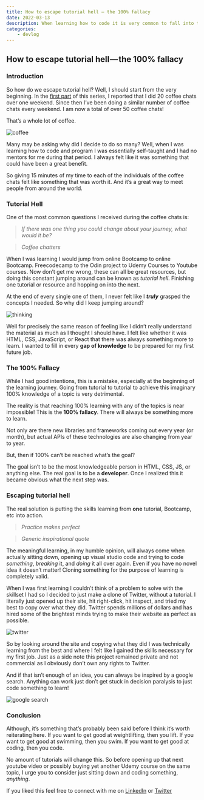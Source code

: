 ```yaml
---
title: How to escape tutorial hell — the 100% fallacy
date: 2022-03-13
description: When learning how to code it is very common to fall into tutorial hell. I'll go over my experience with tutorial hell and how I managed to escape it.
categories:
    - devlog
---
```


## How to escape tutorial hell — the 100% fallacy

### Introduction

So how do we escape tutorial hell? Well, I should start from the very beginning. In the [first part](https://relatablecode.com/my-experience-after-doing-20-coffee-chats-in-one-weekend/) of this series, I reported that I did 20 coffee chats over one weekend. Since then I’ve been doing a similar number of coffee chats every weekend. I am now a total of over 50 coffee chats!

That’s a whole lot of coffee.

![coffee](https://cdn.hashnode.com/res/hashnode/image/upload/v1647184183968/OB-7b463j.jpeg)

Many may be asking why did I decide to do so many? Well, when I was learning how to code and program I was essentially self-taught and I had no mentors for me during that period. I always felt like it was something that could have been a great benefit.

So giving 15 minutes of my time to each of the individuals of the coffee chats felt like something that was worth it. And it’s a great way to meet people from around the world.

### Tutorial Hell

One of the most common questions I received during the coffee chats is:

> _If there was one thing you could change about your journey, what would it be?_

> _Coffee chatters_

When I was learning I would jump from online Bootcamp to online Bootcamp. Freecodecamp to the Odin project to Udemy Courses to Youtube courses. Now don’t get me wrong, these can all be great resources, but doing this constant jumping around can be known as _tutorial hell_. Finishing one tutorial or resource and hopping on into the next.

At the end of every single one of them, I never felt like I **_truly_** grasped the concepts I needed. So why did I keep jumping around?

![thinking](https://cdn.hashnode.com/res/hashnode/image/upload/v1647184185210/rXcrZRyrd.jpeg)

Well for precisely the same reason of feeling like I didn’t really understand the material as much as I thought I should have. I felt like whether it was HTML, CSS, JavaScript, or React that there was always something more to learn. I wanted to fill in every **gap of knowledge** to be prepared for my first future job.

### The 100% Fallacy

While I had good intentions, this is a mistake, especially at the beginning of the learning journey. Going from tutorial to tutorial to achieve this imaginary 100% knowledge of a topic is very detrimental.

The reality is that reaching 100% learning with any of the topics is near impossible! This is the **100% fallacy**. There will always be something more to learn.

Not only are there new libraries and frameworks coming out every year (or month), but actual APIs of these technologies are also changing from year to year.

But, then if 100% can’t be reached what’s the goal?

The goal isn’t to be the most knowledgeable person in HTML, CSS, JS, or anything else. The real goal is to be a **developer**. Once I realized this it became obvious what the next step was.

### Escaping tutorial hell

The real solution is putting the skills learning from **one** tutorial, Bootcamp, etc into action.

> _Practice makes perfect_

> _Generic inspirational quote_

The meaningful learning, in my humble opinion, will always come when actually sitting down, opening up visual studio code and trying to code _something_, _breaking_ it, and _doing_ it all over again. Even if you have no novel idea it doesn’t matter! Cloning something for the purpose of learning is completely valid.

When I was first learning I couldn’t think of a problem to solve with the skillset I had so I decided to just make a clone of Twitter, without a tutorial. I literally just opened up their site, hit right-click, hit inspect, and tried my best to copy over what they did. Twitter spends millions of dollars and has hired some of the brightest minds trying to make their website as perfect as possible.

![twitter](https://cdn.hashnode.com/res/hashnode/image/upload/v1647184186717/GDW5-hZ92.jpeg)

So by looking around the site and copying what they did I was technically learning from the best and where I felt like I gained the skills necessary for my first job. Just as a side note this project remained private and not commercial as I obviously don’t own any rights to Twitter.

And if that isn’t enough of an idea, you can always be inspired by a google search. Anything can work just don’t get stuck in decision paralysis to just code something to learn!

![google search](https://cdn.hashnode.com/res/hashnode/image/upload/v1647184187889/ehYS0JZyR.png)

### Conclusion

Although, it’s something that’s probably been said before I think it’s worth reiterating here. If you want to get good at weightlifting, then you lift. If you want to get good at swimming, then you swim. If you want to get good at coding, then you code.

No amount of tutorials will change this. So before opening up that next youtube video or possibly buying yet another Udemy course on the same topic, I urge you to consider just sitting down and coding something, _anything_.

If you liked this feel free to connect with me on [LinkedIn](https://www.linkedin.com/in/diego-ballesteros-9468a7136/) or [Twitter](https://twitter.com/relatablecoder)
